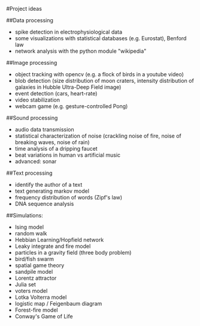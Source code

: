 #Project ideas

##Data processing
* spike detection in electrophysiological data
* some visualizations with statistical databases (e.g. Eurostat), Benford law
* network analysis with the python module "wikipedia"


##Image processing
* object tracking with opencv (e.g. a flock of birds in a youtube video)
* blob detection (size distribution of moon craters, intensity distribution of galaxies in Hubble Ultra-Deep Field image)
* event detection (cars, heart-rate)
* video stabilization
* webcam game (e.g. gesture-controlled Pong)


##Sound processing
* audio data transmission
* statistical characterization of noise (crackling noise of fire, noise of breaking waves, noise of rain)
* time analysis of a dripping faucet
* beat variations in human vs artificial music
* advanced: sonar

##Text processing
* identify the author of a text
* text generating markov model
* frequency distribution of words (Zipf's law)
* DNA sequence analysis

##Simulations:
* Ising model
* random walk
* Hebbian Learning/Hopfield network
* Leaky integrate and fire model
* particles in a gravity field (three body problem)
* bird/fish swarm
* spatial game theory
* sandpile model
* Lorentz attractor
* Julia set
* voters model
* Lotka Volterra model
* logistic map / Feigenbaum diagram
* Forest-fire model
* Conway's Game of Life

